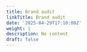 ```yaml
---
title: Brand audit
linkTitle: Brand audit
date: '2025-04-29T17:10:00Z'
weight: 1
description: No content
draft: false
---
```



